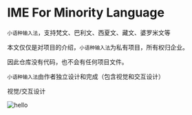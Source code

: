 # IME For Minority Language
`小语种输入法`，支持梵文、巴利文、西夏文、藏文、婆罗米文等

本文仅仅是对项目的介绍，`小语种输入法`为私有项目，所有权归企业。

因此仓库没有代码，也不会有任何项目文件。

`小语种输入法`由作者独立设计和完成（包含视觉和交互设计）

视觉/交互设计

![hello](https://github.com/nzaocan/IME-For-Minority-language-/blob/master/hello.png)
